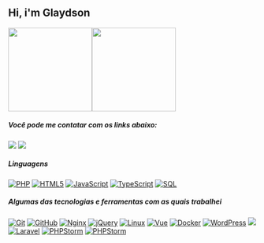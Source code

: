 ## Hi, i'm Glaydson

<div align="center" style="display: flex;">
  <img height="170em" src="https://github-readme-stats.vercel.app/api?username=mrglaydson&show_icons=true&theme=dracula&include_all_commits=false&count_private=true"/>	  
  <img height="170em" src="https://github-readme-stats.vercel.app/api/top-langs/?username=mrglaydson&layout=compact&langs_count=7&theme=dracula"/>
</div>

##### Você pode me contatar com os links abaixo:

<div>  
  <a href = "mailto:glaydson012@gmail.com"><img src="https://img.shields.io/badge/-Gmail-%23333?style=for-the-badge&logo=gmail&logoColor=white" target="_blank"></a>
  <a href="https://www.linkedin.com/in//glaydson-rodrigues-81b437147/" target="_blank"><img src="https://img.shields.io/badge/-LinkedIn-%230077B5?style=for-the-badge&logo=linkedin&logoColor=white" target="_blank"></a> 
</div>
  
##### Linguagens
<div><a target="_blank" rel="noopener noreferrer" href="https://camo.githubusercontent.com/8ad569ab8b94379adc7d961a49c102451299c64d6929b0587a553db5e55d9888/68747470733a2f2f696d672e736869656c64732e696f2f62616467652f2d5048502d3030303030303f7374796c653d666c6174266c6f676f3d706870"><img src="https://camo.githubusercontent.com/8ad569ab8b94379adc7d961a49c102451299c64d6929b0587a553db5e55d9888/68747470733a2f2f696d672e736869656c64732e696f2f62616467652f2d5048502d3030303030303f7374796c653d666c6174266c6f676f3d706870" alt="PHP" data-canonical-src="https://img.shields.io/badge/-PHP-000000?style=flat&amp;logo=php" style="max-width: 100%;"></a>
<a target="_blank" rel="noopener noreferrer" href="https://camo.githubusercontent.com/3fd58db04ae96181db91ff9cee08bca4ca6db9db8dd38f2063f26781eaeb67e4/68747470733a2f2f696d672e736869656c64732e696f2f62616467652f2d48544d4c352d3030303030303f7374796c653d666c6174266c6f676f3d68746d6c35"><img src="https://camo.githubusercontent.com/3fd58db04ae96181db91ff9cee08bca4ca6db9db8dd38f2063f26781eaeb67e4/68747470733a2f2f696d672e736869656c64732e696f2f62616467652f2d48544d4c352d3030303030303f7374796c653d666c6174266c6f676f3d68746d6c35" alt="HTML5" data-canonical-src="https://img.shields.io/badge/-HTML5-000000?style=flat&amp;logo=html5" style="max-width: 100%;"></a>
<a target="_blank" rel="noopener noreferrer" href="https://camo.githubusercontent.com/ddbeaac0298ab7864fff9ed11ff78cc48623e4ff75b6ba770ceeb80fb2aa9685/68747470733a2f2f696d672e736869656c64732e696f2f62616467652f2d4a6176615363726970742d3030303030303f7374796c653d666c6174266c6f676f3d6a617661736372697074"><img src="https://camo.githubusercontent.com/ddbeaac0298ab7864fff9ed11ff78cc48623e4ff75b6ba770ceeb80fb2aa9685/68747470733a2f2f696d672e736869656c64732e696f2f62616467652f2d4a6176615363726970742d3030303030303f7374796c653d666c6174266c6f676f3d6a617661736372697074" alt="JavaScript" data-canonical-src="https://img.shields.io/badge/-JavaScript-000000?style=flat&amp;logo=javascript" style="max-width: 100%;"></a>
<a target="_blank" rel="noopener noreferrer" href="https://camo.githubusercontent.com/e558e6bbb42a26cff82adc321b07018cc7d587cd38103f1edbf96fb69a518127/68747470733a2f2f696d672e736869656c64732e696f2f62616467652f2d547970655363726970742d3030303030303f7374796c653d666c6174266c6f676f3d74797065736372697074"><img src="https://camo.githubusercontent.com/e558e6bbb42a26cff82adc321b07018cc7d587cd38103f1edbf96fb69a518127/68747470733a2f2f696d672e736869656c64732e696f2f62616467652f2d547970655363726970742d3030303030303f7374796c653d666c6174266c6f676f3d74797065736372697074" alt="TypeScript" data-canonical-src="https://img.shields.io/badge/-TypeScript-000000?style=flat&amp;logo=typescript" style="max-width: 100%;"></a>
<a target="_blank" rel="noopener noreferrer" href="https://camo.githubusercontent.com/63fef2c7b5d2034736837289e27ff15ed40610663f888abdb936310e4fb6468b/68747470733a2f2f696d672e736869656c64732e696f2f62616467652f2d4d5953514c2d3030303030303f7374796c653d666c6174266c6f676f3d6d7973716c"><img alt="SQL" src="https://img.shields.io/badge/-SQL-000000?style=flat&amp;logo=SQL" style="max-width: 100%;"></a>
	</div>
 

##### Algumas das tecnologias e ferramentas com as quais trabalhei
	
<a target="_blank" rel="noopener noreferrer" href="https://camo.githubusercontent.com/357e3eb36c760ef3e46a978fabb3abfae3ae27d8966d50ff9569a4a77ade5a8c/68747470733a2f2f696d672e736869656c64732e696f2f62616467652f2d4769742d3232323232323f7374796c653d666c6174266c6f676f3d676974266c6f676f436f6c6f723d463035303332"><img src="https://camo.githubusercontent.com/357e3eb36c760ef3e46a978fabb3abfae3ae27d8966d50ff9569a4a77ade5a8c/68747470733a2f2f696d672e736869656c64732e696f2f62616467652f2d4769742d3232323232323f7374796c653d666c6174266c6f676f3d676974266c6f676f436f6c6f723d463035303332" alt="Git" data-canonical-src="https://img.shields.io/badge/-Git-222222?style=flat&amp;logo=git&amp;logoColor=F05032" style="max-width: 100%;"></a>
<a target="_blank" rel="noopener noreferrer" href="https://camo.githubusercontent.com/9c92b802afe3dd3ef50be8f07a0c63f9bedc01730645d1643ca5d1322498ebfa/68747470733a2f2f696d672e736869656c64732e696f2f62616467652f2d4769744875622d3232323232323f7374796c653d666c6174266c6f676f3d676974687562266c6f676f436f6c6f723d313831373137"><img src="https://camo.githubusercontent.com/9c92b802afe3dd3ef50be8f07a0c63f9bedc01730645d1643ca5d1322498ebfa/68747470733a2f2f696d672e736869656c64732e696f2f62616467652f2d4769744875622d3232323232323f7374796c653d666c6174266c6f676f3d676974687562266c6f676f436f6c6f723d313831373137" alt="GitHub" data-canonical-src="https://img.shields.io/badge/-GitHub-222222?style=flat&amp;logo=github&amp;logoColor=181717" style="max-width: 100%;"></a>
<a target="_blank" rel="noopener noreferrer" href="https://camo.githubusercontent.com/0be19545c55ff5f5346a26f7bbca311b57833572c0b3e0a9bbda26478f9b1617/68747470733a2f2f696d672e736869656c64732e696f2f62616467652f2d4e67696e782d3232323232323f7374796c653d666c6174266c6f676f3d4e67696e78266c6f676f436f6c6f723d7768697465266c6f676f436f6c6f723d303035324343"><img src="https://camo.githubusercontent.com/0be19545c55ff5f5346a26f7bbca311b57833572c0b3e0a9bbda26478f9b1617/68747470733a2f2f696d672e736869656c64732e696f2f62616467652f2d4e67696e782d3232323232323f7374796c653d666c6174266c6f676f3d4e67696e78266c6f676f436f6c6f723d7768697465266c6f676f436f6c6f723d303035324343" alt="Nginx" data-canonical-src="https://img.shields.io/badge/-Nginx-222222?style=flat&amp;logo=Nginx&amp;logoColor=white&amp;logoColor=0052CC" style="max-width: 100%;"></a>
<a target="_blank" rel="noopener noreferrer" href="https://camo.githubusercontent.com/46849fd58c949c7e01ce0a36712f2252b39a72c43e7bc6cab400c576f605b089/68747470733a2f2f696d672e736869656c64732e696f2f62616467652f2d6a51756572792d3232323232323f7374796c653d666c6174266c6f676f3d6a5175657279266c6f676f436f6c6f723d303736394144"><img src="https://camo.githubusercontent.com/46849fd58c949c7e01ce0a36712f2252b39a72c43e7bc6cab400c576f605b089/68747470733a2f2f696d672e736869656c64732e696f2f62616467652f2d6a51756572792d3232323232323f7374796c653d666c6174266c6f676f3d6a5175657279266c6f676f436f6c6f723d303736394144" alt="jQuery" data-canonical-src="https://img.shields.io/badge/-jQuery-222222?style=flat&amp;logo=jQuery&amp;logoColor=0769AD" style="max-width: 100%;"></a>
<a target="_blank" rel="noopener noreferrer" href="https://camo.githubusercontent.com/03c392221fa55a91d9ae56c17093635c5e6f4d51a92637bf07cdd6ab9111be6c/68747470733a2f2f696d672e736869656c64732e696f2f62616467652f2d4c696e75782d3232323232323f7374796c653d666c6174266c6f676f3d6c696e7578266c6f676f436f6c6f723d464343363234"><img src="https://camo.githubusercontent.com/03c392221fa55a91d9ae56c17093635c5e6f4d51a92637bf07cdd6ab9111be6c/68747470733a2f2f696d672e736869656c64732e696f2f62616467652f2d4c696e75782d3232323232323f7374796c653d666c6174266c6f676f3d6c696e7578266c6f676f436f6c6f723d464343363234" alt="Linux" data-canonical-src="https://img.shields.io/badge/-Linux-222222?style=flat&amp;logo=linux&amp;logoColor=FCC624" style="max-width: 100%;"></a>
<a target="_blank" rel="noopener noreferrer" href="https://camo.githubusercontent.com/3fa55e4356c690b288d628f43f86092c1c0bed35d95af3be18c3f36efe538c88/68747470733a2f2f696d672e736869656c64732e696f2f62616467652f2d5675652d3232323232323f7374796c653d666c6174266c6f676f3d5675654a53266c6f676f436f6c6f723d363144414642"><img src="https://camo.githubusercontent.com/3fa55e4356c690b288d628f43f86092c1c0bed35d95af3be18c3f36efe538c88/68747470733a2f2f696d672e736869656c64732e696f2f62616467652f2d5675652d3232323232323f7374796c653d666c6174266c6f676f3d5675654a53266c6f676f436f6c6f723d363144414642" alt="Vue" data-canonical-src="https://img.shields.io/badge/-Vue-222222?style=flat&amp;logo=Vue&amp;logoColor=61DAFB" style="max-width: 100%;"></a>
<a target="_blank" rel="noopener noreferrer" href="https://camo.githubusercontent.com/49345fe36815a1664e590db38fcea5ab86027ada4dbc4d8db7f7c93d532cd4f8/68747470733a2f2f696d672e736869656c64732e696f2f62616467652f2d446f636b65722d3232323232323f7374796c653d666c6174266c6f676f3d446f636b6572266c6f676f436f6c6f723d313537354639"><img src="https://camo.githubusercontent.com/49345fe36815a1664e590db38fcea5ab86027ada4dbc4d8db7f7c93d532cd4f8/68747470733a2f2f696d672e736869656c64732e696f2f62616467652f2d446f636b65722d3232323232323f7374796c653d666c6174266c6f676f3d446f636b6572266c6f676f436f6c6f723d313537354639" alt="Docker" data-canonical-src="https://img.shields.io/badge/-Docker-222222?style=flat&amp;logo=Docker&amp;logoColor=1575F9" style="max-width: 100%;"></a>
<a target="_blank" rel="noopener noreferrer" href="https://camo.githubusercontent.com/79bac243f72a7ca9b9868fad39ae4ad2fac0fd844e2a79c5df3f828046a4f67a/68747470733a2f2f696d672e736869656c64732e696f2f62616467652f2d576f726450726573732d3232323232323f7374796c653d666c6174266c6f676f3d576f72645072657373266c6f676f436f6c6f723d313537354639"><img src="https://camo.githubusercontent.com/79bac243f72a7ca9b9868fad39ae4ad2fac0fd844e2a79c5df3f828046a4f67a/68747470733a2f2f696d672e736869656c64732e696f2f62616467652f2d576f726450726573732d3232323232323f7374796c653d666c6174266c6f676f3d576f72645072657373266c6f676f436f6c6f723d313537354639" alt="WordPress" data-canonical-src="https://img.shields.io/badge/-WordPress-222222?style=flat&amp;logo=WordPress&amp;logoColor=1575F9" style="max-width: 100%;"></a>
<a target="_blank" rel="noopener noreferrer" href="https://camo.githubusercontent.com/79bac243f72a7ca9b9868fad39ae4ad2fac0fd844e2a79c5df3f828046a4f67a/68747470733a2f2f696d672e736869656c64732e696f2f62616467652f2d576f726450726573732d3232323232323f7374796c653d666c6174266c6f676f3d576f72645072657373266c6f676f436f6c6f723d313537354639"><img src="https://img.shields.io/badge/-WooCommerce-222222?style=flat&amp;logo=Woo" style="max-width: 100%;"></a>
<a target="_blank" rel="noopener noreferrer" href="https://camo.githubusercontent.com/2b58987153e2c00962fbcaf8523129c55052b725bfe47988d98218cf24b14453/68747470733a2f2f696d672e736869656c64732e696f2f62616467652f2d4c61726176656c2d3232323232323f7374796c653d666c6174266c6f676f3d4c61726176656c266c6f676f436f6c6f723d726564"><img src="https://camo.githubusercontent.com/2b58987153e2c00962fbcaf8523129c55052b725bfe47988d98218cf24b14453/68747470733a2f2f696d672e736869656c64732e696f2f62616467652f2d4c61726176656c2d3232323232323f7374796c653d666c6174266c6f676f3d4c61726176656c266c6f676f436f6c6f723d726564" alt="Laravel" data-canonical-src="https://img.shields.io/badge/-Laravel-222222?style=flat&amp;logo=Laravel&amp;logoColor=red" style="max-width: 100%;"></a>
<a target="_blank" rel="noopener noreferrer" href="https://camo.githubusercontent.com/917274b68a57fbb2486ae7843a0a7119b9fafba9bbf072eb76719faa9aa29a1d/68747470733a2f2f696d672e736869656c64732e696f2f62616467652f2d50485053746f726d2d3232323232323f7374796c653d666c6174266c6f676f3d50485053746f726d266c6f676f436f6c6f723d707572706c65"><img alt="PHPStorm" src="https://img.shields.io/badge/-MySQL-222222?style=flat&amp;logo=mysql&amp;" style="max-width: 100%;"></a>
<a target="_blank" rel="noopener noreferrer" href="https://camo.githubusercontent.com/917274b68a57fbb2486ae7843a0a7119b9fafba9bbf072eb76719faa9aa29a1d/68747470733a2f2f696d672e736869656c64732e696f2f62616467652f2d50485053746f726d2d3232323232323f7374796c653d666c6174266c6f676f3d50485053746f726d266c6f676f436f6c6f723d707572706c65"><img src="https://camo.githubusercontent.com/917274b68a57fbb2486ae7843a0a7119b9fafba9bbf072eb76719faa9aa29a1d/68747470733a2f2f696d672e736869656c64732e696f2f62616467652f2d50485053746f726d2d3232323232323f7374796c653d666c6174266c6f676f3d50485053746f726d266c6f676f436f6c6f723d707572706c65" alt="PHPStorm" data-canonical-src="https://img.shields.io/badge/-PHPStorm-222222?style=flat&amp;logo=PHPStorm&amp;logoColor=purple" style="max-width: 100%;"></a>
 

<!--
![Snake animation](https://github.com/rafaballerini/rafaballerini/blob/output/github-contribution-grid-snake.svg)
**mrglaydson/mrglaydson** is a ✨ _special_ ✨ repository because its `README.md` (this file) appears on your GitHub profile.

Here are some ideas to get you started:

- 🔭 I’m currently working on ...
- 🌱 I’m currently learning ...
- 👯 I’m looking to collaborate on ...
- 🤔 I’m looking for help with ...
- 💬 Ask me about ...
- 📫 How to reach me: ...
- 😄 Pronouns: ...
- ⚡ Fun fact: ...
-->
